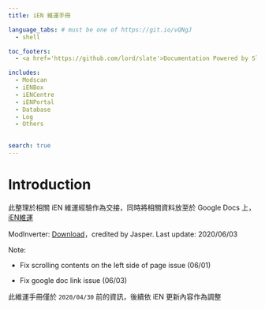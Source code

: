 ```yaml
---
title: iEN 維運手冊

language_tabs: # must be one of https://git.io/vQNgJ
  - shell

toc_footers:
  - <a href='https://github.com/lord/slate'>Documentation Powered by Slate</a>

includes:
  - Modscan
  - iENBox
  - iENCentre
  - iENPortal
  - Database
  - Log
  - Others
 

search: true
---
```


# Introduction

此整理於相關 iEN 維運經驗作為交接，同時將相關資料放至於 Google Docs 上，<a href="https://drive.google.com/drive/folders/1RR7V6y78Y5jByIamf-eydPYwJl4mvSXv" target="_blank">iEN維運</a>

ModInverter: <a href="https://drive.google.com/file/d/1sjqpbZrjNVlXRMiiY4MLnFH_Sjb0qBtD/view?usp=sharing" target="_blank">Download</a>，credited by Jasper. Last update: 2020/06/03

Note: 

* Fix scrolling contents on the left side of page issue (06/01)

* Fix google doc link issue (06/03)

<aside class="notice">
此維運手冊僅於 <code>2020/04/30</code> 前的資訊，後續依 iEN 更新內容作為調整
</aside> 

